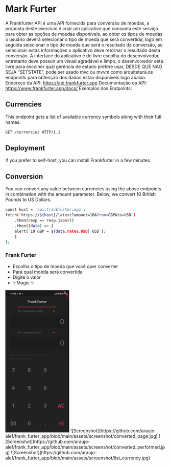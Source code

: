 # Mark Furter

A Frankfurter API é uma API fornecida para conversão de moedas, a proposta deste exercício é criar um aplicativo que consuma este serviço para obter as opções de moedas disponíveis, ao obter os tipos de moedas o usuário deverá selecionar o tipo de moeda que será convertida, logo em seguida selecionar o tipo de moeda que será o resultado da conversão, ao selecionar estas informações o aplicativo deve retornar o resultado desta conversão. A interface do aplicativo é de livre escolha do desenvolvedor, entretanto deve possuir um visual agradável e limpo, o desenvolvedor está livre para escolher qual gerência de estado prefere usar, DESDE QUE NAO SEJA “SETSTATE”, pode ser usado mvc ou mvvm como arquitetura.os endpoints para obtenção dos dados estão disponíveis logo abaixo.
Endereço da API: https://api.frankfurter.app
Documentação da API: https://www.frankfurter.app/docs/
Exemplos dos Endpoints:

## Currencies
This endpoint gets a list of available currency symbols along with their full names.

```sh
GET /currencies HTTP/1.1
```

## Deployment
If you prefer to self-host, you can install Frankfurter in a few minutes.

## Conversion
You can convert any value between currencies using the above endpoints in combination with the amount parameter.
Below, we convert 10 British Pounds to US Dollars.

```sh
const host = 'api.frankfurter.app';
fetch(`https://${host}/latest?amount=10&from=GBP&to=USD`)
    .then(resp => resp.json())
    .then((data) => {
    alert(`10 GBP = ${data.rates.USD} USD`);
    }
);
```

### Frank Furter
- Escolha o tipo de moeda que você quer converter
- Para qual moeda será convertida
- Digite o valor
- ✨Magic ✨

<img src="https://github.com/araujo-alef/frank_furter_app/blob/main/assets/screenshot/converted_page.jpg" alt="drawing" width="200"/>
![Screenshot](https://github.com/araujo-alef/frank_furter_app/blob/main/assets/screenshot/converted_page.jpg)
![Screenshot](https://github.com/araujo-alef/frank_furter_app/blob/main/assets/screenshot/converted_performed.jpg)
![Screenshot](https://github.com/araujo-alef/frank_furter_app/blob/main/assets/screenshot/list_currency.jpg)
